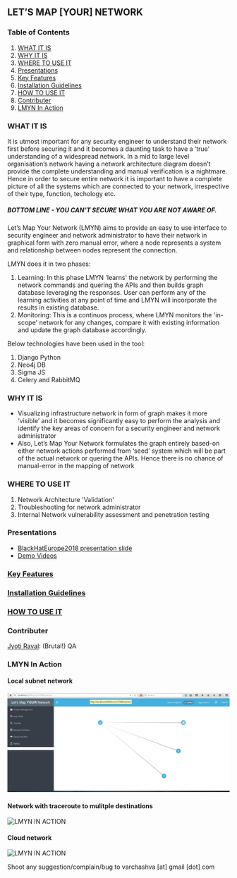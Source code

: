 ## LET’S MAP [YOUR] NETWORK ##

### Table of Contents
1. [WHAT IT IS](#what-it-is)
2. [WHY IT IS](#why-it-is)
3. [WHERE TO USE IT](#where-to-use-it)
4. [Presentations](#presentations)
5. [Key Features](#key-features)
6. [Installation Guidelines](#installation-guidelines)
7. [HOW TO USE IT](#how-to-use-it) 
8. [Contributer](#contributer)
9. [LMYN In Action](#lmyn-in-action)

### WHAT IT IS ###

It is utmost important for any security engineer to understand their network first before securing it and it becomes a daunting task to have a ‘true’ understanding of a widespread network. In a mid to large level organisation’s network having a network architecture diagram doesn’t provide the complete understanding and manual verification is a nightmare. Hence in order to secure entire network it is important to have a complete picture of all the systems which are connected to your network, irrespective of their type, function, techology etc.

##### BOTTOM LINE - YOU CAN'T SECURE WHAT YOU ARE NOT AWARE OF. #####

Let’s Map Your Network (LMYN) aims to provide an easy to use interface to security engineer and network administrator to have their network in graphical form with zero manual error, where a node represents a system and relationship between nodes represent the connection.

LMYN does it in two phases:
1. Learning: In this phase LMYN 'learns' the network by performing the network commands and quering the APIs and then builds graph database leveraging the responses. User can perform any of the learning activities at any point of time and LMYN will incorporate the results in existing database.
2. Monitoring: This is a continuos process, where LMYN monitors the 'in-scope' network for any changes, compare it with existing information and update the graph database accordingly.

Below technologies have been used in the tool:
1. Django Python
2. Neo4j DB
3. Sigma JS
4. Celery and RabbitMQ

### WHY IT IS ###
 - Visualizing infrastructure network in form of graph makes it more ‘visible’ and it becomes significantly easy to perform the analysis and identify the key areas of concern for a security engineer and network administrator
 - Also, Let’s Map Your Network formulates the graph entirely based-on either network actions performed from ‘seed’ system which will be part of the actual network or quering the APIs. Hence there is no chance of manual-error in the mapping of network
 
### WHERE TO USE IT ###
1. Network Architecture 'Validation'
2. Troubleshooting for network administrator
3. Internal Network vulnerability assessment and penetration testing

### Presentations ###
 - [BlackHatEurope2018 presentation slide](docs/LetsMapYourNetwork_BlackHat.pdf)
 - [Demo Videos](https://www.youtube.com/channel/UC77eNGlIzjGL0fgx3i6Hcyw)

### [Key Features](KeyFeatures.md)

### [Installation Guidelines](InstallationGuildelines.md)

### [HOW TO USE IT](HowTo.md) 

### Contributer ###
[Jyoti Raval](https://www.linkedin.com/in/jyoti-raval-61565157/): (Brutal!) QA

### LMYN In Action

#### Local subnet network
![LMYN IN ACTION](images/LMYN_1.gif)

#### Network with traceroute to mulitple destinations
![LMYN IN ACTION](images/LMYN_2.gif)

#### Cloud network
![LMYN IN ACTION](images/LMYN_3.gif)

Shoot any suggestion/complain/bug to varchashva \[at] gmail \[dot] com
